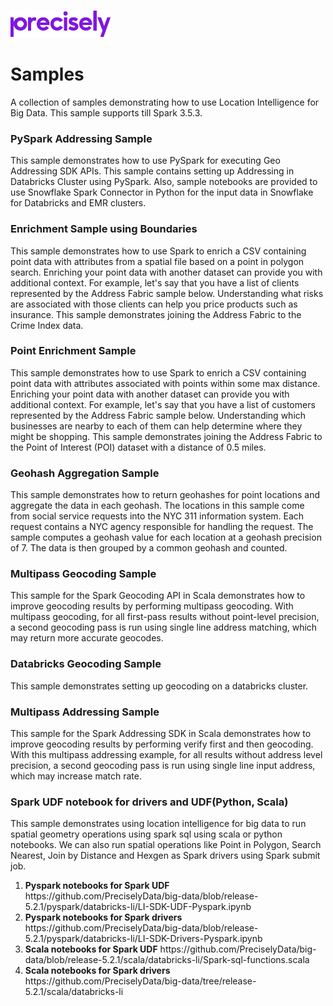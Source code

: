 ![Precisely](Precisely_Logo.png "Precisely")

# Samples

A collection of samples demonstrating how to use Location Intelligence for Big Data. This sample supports till Spark 3.5.3.

### PySpark Addressing Sample
This sample demonstrates how to use PySpark for executing Geo Addressing SDK APIs. This sample contains setting up Addressing in Databricks Cluster using PySpark. Also, sample notebooks are provided to use Snowflake Spark Connector in Python for the input data in Snowflake for Databricks and EMR clusters. 

### Enrichment Sample using Boundaries
This sample demonstrates how to use Spark to enrich a CSV containing point data with attributes from a spatial file based on
a point in polygon search. Enriching your point data with another dataset can provide you with
additional context. For example, let's say that you have a list of clients represented by the Address Fabric
sample below. Understanding what risks are associated with those clients can help you price products such as insurance.
This sample demonstrates joining the Address Fabric to the Crime Index data.

### Point Enrichment Sample
This sample demonstrates how to use Spark to enrich a CSV containing point data with attributes associated with
points within some max distance. Enriching your point data with another dataset can provide you with
additional context. For example, let's say that you have a list of customers represented by the Address Fabric
sample below. Understanding which businesses are nearby to each of them can help determine where they might be
shopping. This sample demonstrates joining the Address Fabric to the Point of Interest (POI) dataset with a distance
of 0.5 miles.

### Geohash Aggregation Sample
This sample demonstrates how to return geohashes for point locations and aggregate the data in each geohash.
The locations in this sample come from social service requests into the NYC 311 information system.
Each request contains a NYC agency responsible for handling the request.
The sample computes a geohash value for each location at a geohash precision of 7.
The data is then grouped by a common geohash and counted.

### Multipass Geocoding Sample
This sample for the Spark Geocoding API in Scala demonstrates how to improve geocoding results by performing multipass geocoding. With multipass geocoding, for all first-pass results without point-level precision, a second geocoding pass is run using single line address matching, which may return more accurate geocodes.

### Databricks Geocoding Sample
This sample demonstrates setting up geocoding on a databricks cluster.

### Multipass Addressing Sample
This sample for the Spark Addressing SDK in Scala demonstrates how to improve geocoding results by performing verify first and then geocoding. With this multipass addressing example, for all results without address level precision, a second geocoding pass is run using single line input address, which may increase match rate.

### Spark UDF notebook for drivers and UDF(Python, Scala)
This sample demonstrates using location intelligence for big data to run spatial geometry operations using spark sql using scala or python notebooks. We can also run spatial operations like Point in Polygon, Search Nearest, Join by Distance and Hexgen as Spark drivers using Spark submit job. 

<ol>
  <li><strong>Pyspark notebooks for Spark UDF</strong> https://github.com/PreciselyData/big-data/blob/release-5.2.1/pyspark/databricks-li/LI-SDK-UDF-Pyspark.ipynb</li>
  <li><strong>Pyspark notebooks for Spark drivers</strong> https://github.com/PreciselyData/big-data/blob/release-5.2.1/pyspark/databricks-li/LI-SDK-Drivers-Pyspark.ipynb</li>
  <li><strong>Scala notebooks for Spark UDF</strong> https://github.com/PreciselyData/big-data/blob/release-5.2.1/scala/databricks-li/Spark-sql-functions.scala</li>
  <li><strong>Scala notebooks for Spark drivers</strong> https://github.com/PreciselyData/big-data/tree/release-5.2.1/scala/databricks-li</li>
</ol>





